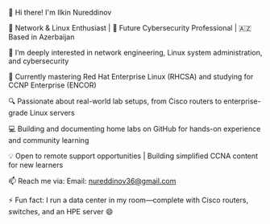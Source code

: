 👋 Hi there! I'm Ilkin Nureddinov

🔧 Network & Linux Enthusiast | 🎯 Future Cybersecurity Professional | 🇦🇿 Based in Azerbaijan

👀 I’m deeply interested in network engineering, Linux system administration, and cybersecurity

🌱 Currently mastering Red Hat Enterprise Linux (RHCSA) and studying for CCNP Enterprise (ENCOR)

🔍 Passionate about real-world lab setups, from Cisco routers to enterprise-grade Linux servers

💻 Building and documenting home labs on GitHub for hands-on experience and community learning

💡 Open to remote support opportunities | Building simplified CCNA content for new learners

📫 Reach me via:  Email: nureddinov36@gmail.com 

⚡ Fun fact: I run a data center in my room—complete with Cisco routers, switches, and an HPE server 😄

